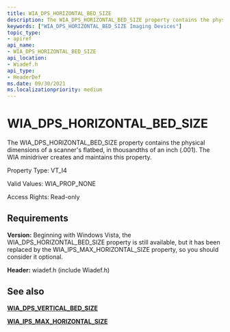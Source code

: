```yaml
---
title: WIA_DPS_HORIZONTAL_BED_SIZE
description: The WIA_DPS_HORIZONTAL_BED_SIZE property contains the physical dimensions of a scanner's flatbed, in thousandths of an inch (.001). The WIA minidriver creates and maintains this property.
keywords: ["WIA_DPS_HORIZONTAL_BED_SIZE Imaging Devices"]
topic_type:
- apiref
api_name:
- WIA_DPS_HORIZONTAL_BED_SIZE
api_location:
- Wiadef.h
api_type:
- HeaderDef
ms.date: 09/30/2021
ms.localizationpriority: medium
---
```


# WIA_DPS_HORIZONTAL_BED_SIZE

The WIA_DPS_HORIZONTAL_BED_SIZE property contains the physical dimensions of a scanner's flatbed, in thousandths of an inch (.001). The WIA minidriver creates and maintains this property.

Property Type: VT_I4

Valid Values: WIA_PROP_NONE

Access Rights: Read-only

## Requirements

**Version:** Beginning with Windows Vista, the WIA_DPS_HORIZONTAL_BED_SIZE property is still available, but it has been replaced by the WIA_IPS_MAX_HORIZONTAL_SIZE property, so you should consider it optional.

**Header:** wiadef.h (include Wiadef.h)

## See also

[**WIA_DPS_VERTICAL_BED_SIZE**](wia-dps-vertical-bed-size.md)

[**WIA_IPS_MAX_HORIZONTAL_SIZE**](wia-ips-max-horizontal-size.md)
